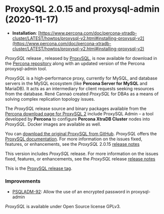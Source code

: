# ProxySQL 2.0.15 and proxysql-admin (2020-11-17)

* **Installation**: [https://www.percona.com/doc/percona-xtradb-cluster/LATEST/howtos/proxysql-v2.html#installing-proxysql-v2](https://www.percona.com/doc/percona-xtradb-cluster/LATEST/howtos/proxysql-v2.html#installing-proxysql-v2)

*ProxySQL* release , released by [ProxySQL](https://www.proxysql.com/), is now available for download in the [Percona repository](https://www.percona.com/software/percona-software-repositories-for-mysql) along with an updated version of the Percona proxysql-admin tool.

*ProxySQL* is a high-performance proxy, currently for MySQL, and database servers in the MySQL ecosystem (like **Percona Server for MySQL** and MariaDB). It acts as an intermediary for client requests seeking resources from the database. René Cannaò created *ProxySQL* for DBAs as a means of solving complex replication topology issues.

The *ProxySQL* release source and binary packages available from the [Percona download page for ProxySQL 2](https://www.percona.com/downloads/proxysql2/) include ProxySQL Admin – a tool developed by **Percona** to configure **Percona XtraDB Cluster** nodes into *ProxySQL*. Docker images are available as well.

You can [download the original ProxySQL from GitHub](https://github.com/sysown/proxysql/releases). *ProxySQL* offers the [ProxySQL documentation](https://proxysql.com/documentation/). For more information on the issues fixed, features, or enhancements, see the *ProxySQL* 2.0.15 [release notes](https://github.com/sysown/proxysql/releases/tag/v2.0.17)

This version includes *ProxySQL* release. For more information on the issues fixed, features, or enhancements, see the *ProxySQL* release [release notes](https://github.com/sysown/proxysql/releases/tag/v2.0.15)

This is the [ProxySQL release tag](https://github.com/sysown/proxysql/releases/tag/v2.0.15).

### Improvements

* [PSQLADM-92](https://jira.percona.com/browse/PSQLADM-92): Allow the use of an encrypted password in proxysql-admin

*ProxySQL* is available under Open Source license GPLv3.

<!-- `Docker` replace:: Docker -->
<!-- `MariaDB` replace:: MariaDB -->
<!-- `MySQL` replace:: MySQL -->
<!-- `--disable` replace:: `--disable` -->
<!-- **Percona** replace:: Percona -->
<!-- `ProxySQL Admin` replace:: **ProxySQL Admin** -->
<!-- `ProxySQL scheduler` replace:: ProxySQL scheduler -->
<!-- *ProxySQL* replace:: *ProxySQL* -->
<!-- **Percona Server for MySQL** replace:: Percona Server for MySQL -->
<!-- **Percona XtraDB Cluster** replace:: Percona XtraDB Cluster -->
